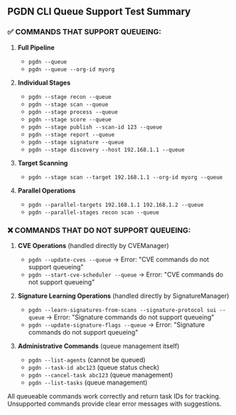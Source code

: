 ## PGDN CLI Queue Support Test Summary

### ✅ COMMANDS THAT SUPPORT QUEUEING:

1. **Full Pipeline**
   - `pgdn --queue`
   - `pgdn --queue --org-id myorg`

2. **Individual Stages**
   - `pgdn --stage recon --queue`
   - `pgdn --stage scan --queue`
   - `pgdn --stage process --queue`
   - `pgdn --stage score --queue`
   - `pgdn --stage publish --scan-id 123 --queue`
   - `pgdn --stage report --queue`
   - `pgdn --stage signature --queue`
   - `pgdn --stage discovery --host 192.168.1.1 --queue`

3. **Target Scanning**
   - `pgdn --stage scan --target 192.168.1.1 --org-id myorg --queue`

4. **Parallel Operations**
   - `pgdn --parallel-targets 192.168.1.1 192.168.1.2 --queue`
   - `pgdn --parallel-stages recon scan --queue`

### ❌ COMMANDS THAT DO NOT SUPPORT QUEUEING:

1. **CVE Operations** (handled directly by CVEManager)
   - `pgdn --update-cves --queue` → Error: "CVE commands do not support queueing"
   - `pgdn --start-cve-scheduler --queue` → Error: "CVE commands do not support queueing"

2. **Signature Learning Operations** (handled directly by SignatureManager)
   - `pgdn --learn-signatures-from-scans --signature-protocol sui --queue` → Error: "Signature commands do not support queueing"
   - `pgdn --update-signature-flags --queue` → Error: "Signature commands do not support queueing"

3. **Administrative Commands** (queue management itself)
   - `pgdn --list-agents` (cannot be queued)
   - `pgdn --task-id abc123` (queue status check)
   - `pgdn --cancel-task abc123` (queue management)
   - `pgdn --list-tasks` (queue management)

All queueable commands work correctly and return task IDs for tracking.
Unsupported commands provide clear error messages with suggestions.
